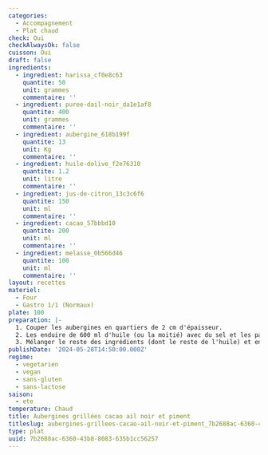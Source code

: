 ```yaml
---
categories:
  - Accompagnement
  - Plat chaud
check: Oui
checkAlwaysOk: false
cuisson: Oui
draft: false
ingredients:
  - ingredient: harissa_cf0e8c63
    quantite: 50
    unit: grammes
    commentaire: ''
  - ingredient: puree-dail-noir_da1e1af8
    quantite: 400
    unit: grammes
    commentaire: ''
  - ingredient: aubergine_618b199f
    quantite: 13
    unit: Kg
    commentaire: ''
  - ingredient: huile-dolive_f2e76310
    quantite: 1.2
    unit: litre
    commentaire: ''
  - ingredient: jus-de-citron_13c3c6f6
    quantite: 150
    unit: ml
    commentaire: ''
  - ingredient: cacao_57bbbd10
    quantite: 200
    unit: ml
    commentaire: ''
  - ingredient: melasse_0b566d46
    quantite: 100
    unit: ml
    commentaire: ''
layout: recettes
materiel:
  - Four
  - Gastro 1/1 (Normaux)
plate: 100
preparation: |-
  1. Couper les aubergines en quartiers de 2 cm d'épaisseur.
  2. Les enduire de 600 ml d'huile (ou la moitié) avec du sel et les passer 10 minutes au four à 200°C
  3. Mélanger le reste des ingrédients (dont le reste de l'huile) et enduire les aubergines avec puis les remettre à cuire 10 à 15 minutes.
publishDate: '2024-05-28T14:50:00.000Z'
regime:
  - vegetarien
  - vegan
  - sans-gluten
  - sans-lactose
saison:
  - ete
temperature: Chaud
title: Aubergines grillées cacao ail noir et piment
titleslug: aubergines-grillees-cacao-ail-noir-et-piment_7b2688ac-6360-43b8-8083-635b1cc56257
type: plat
uuid: 7b2688ac-6360-43b8-8083-635b1cc56257
---
```



